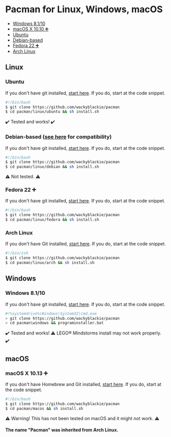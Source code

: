 # Pacman for Linux, Windows, macOS
- [Windows 8.1/10](#windows)
- [macOS X 10.10 ➕](#macos)
- [Ubuntu](#ubuntu)
- [Debian-based](#debian-based-see-here-for-compatibility)
- [Fedora 22 ➕](#fedora-22-heavy_plus_sign)
- [Arch Linux](#arch-linux)
## Linux
### Ubuntu
If you don't have git installed, 
[start here](https://github.com/wackyblackie/pacman/blob/master/linux/ubuntu/README.md). If you do, start at the code snippet.
```bash
#!/bin/bash
$ git clone https://github.com/wackyblackie/pacman
$ cd pacman/linux/ubuntu && sh install.sh
```
:heavy_check_mark: Tested and works! :heavy_check_mark:
### Debian-based ([see here](https://github.com/wackyblackie/pacman/blob/master/linux/debian/README.md) for compatibility)
If you don't have git installed,
[start here](https://github.com/wackyblackie/pacman/blob/master/linux/debian/README.md). If you do, start at the code snippet.
```bash
#!/bin/bash
$ git clone https://github.com/wackyblackie/pacman
$ cd pacman/linux/debian && sh install.sh
```
:warning: Not tested. :warning:
### Fedora 22 :heavy_plus_sign:
If you don't have git installed, [start here](https://git-scm.com/download/linux#fedora). If you do, start at the code snippet.
```bash
#!/bin/bash
$ git clone https://github.com/wackyblackie/pacman
$ cd pacman/linux/fedora && sh install.sh
```
### Arch Linux
If you don't have Git installed,
[start here](https://github.com/wackyblackie/pacman/blob/master/linux/arch/README.md). If you do, start at the code snippet.
```zsh
#!/bin/zsh
$ git clone https://github.com/wackyblackie/pacman
$ cd pacman/linux/arch && sh install.sh
```
## Windows
### Windows 8.1/10
If you don't have git installed, 
[start here](https://github.com/wackyblackie/pacman/blob/master/windows/README.md). If you do, start at the code snippet.
```bash
#!%systemdrive%\Windows\System32\cmd.exe
> git clone https://github.com/wackyblackie/pacman
> cd pacman\windows && programinstaller.bat
```
:heavy_check_mark: Tested and works! :warning: LEGO:registered: Mindstorms install may not work properly. :heavy_check_mark:
## macOS
### macOS X 10.13 :heavy_plus_sign:
If you don't have Homebrew and Git installed, 
[start here](https://github.com/wackyblackie/pacman/blob/master/macos/README.md). If you do, start at the code snippet.
```bash
#!/bin/bash
$ git clone https://github.com/wackyblackie/pacman
$ cd pacman/macos && sh install.sh
```
:warning: Warning! This has not been tested on macOS and it might not work. :warning:
#### The name "Pacman" was inherited from Arch Linux.
